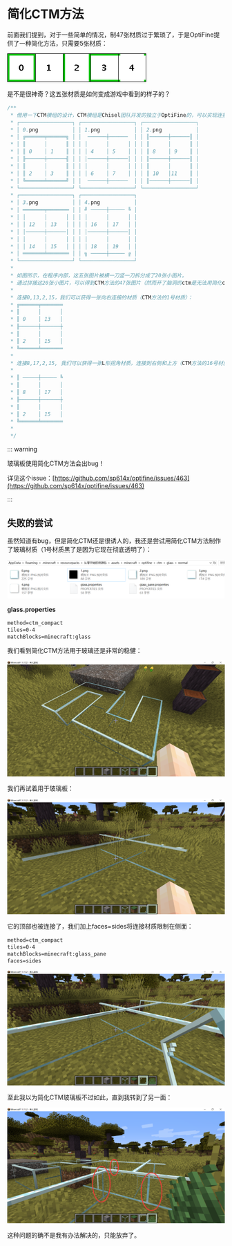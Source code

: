 # 简化CTM方法

前面我们提到，对于一些简单的情况，制47张材质过于繁琐了，于是OptiFine提供了一种简化方法，只需要5张材质：

![](ctm_compact.assets/ctm_compact_template.png)

是不是很神奇？这五张材质是如何变成游戏中看到的样子的？

```java
/**
 * 借用一下CTM模组的设计，CTM模组是Chisel团队开发的独立于OptiFine的，可以实现连接材质的模组：
 * ┌─────────────────┐ ┌─────────────────┐ ┌─────────────────┐
 * │ 0.png           │ │ 1.png           │ │ 2.png           │
 * │ ╔══════╤══════╗ │ │  ──────┼──────  │ │ ║──────┼──────║ │
 * │ ║      │      ║ │ │ │      │      │ │ │ ║      │      ║ │
 * │ ║ 0    │ 1    ║ │ │ │ 4    │ 5    │ │ │ ║ 8    │ 9    ║ │
 * │ ╟──────┼──────╢ │ │ │──────┼──────│ │ │ ║──────┼──────║ │
 * │ ║      │      ║ │ │ │      │      │ │ │ ║      │      ║ │
 * │ ║ 2    │ 3    ║ │ │ │ 6    │ 7    │ │ │ ║ 10   │11    ║ │
 * │ ╚══════╧══════╝ │ │  ──────┼──────  │ │ ║──────┼──────║ │
 * └─────────────────┘ └─────────────────┘ └─────────────────┘ 
 * ┌─────────────────┐ ┌─────────────────┐
 * │ 3.png           │ │ 4.png           │
 * │ ═══════╤═══════ │ │ ╝ ─────┼───── ╚ │
 * │ │      │      │ │ │ │      │      │ │
 * │ │ 12   │ 13   │ │ │ │ 16   │ 17   │ │
 * │ │──────┼──────│ │ │ │──────┼──────│ │
 * │ │      │      │ │ │ │      │      │ │
 * │ │ 14   │ 15   │ │ │ │ 18   │ 19   │ │
 * │ ═══════╧═══════ │ │ ╗ ─────┼───── ╔ │
 * └─────────────────┘ └─────────────────┘ 
 * 
 * 如图所示，在程序内部，这五张图片被横一刀竖一刀拆分成了20张小图片。
 * 通过拼接这20张小图片，可以得到CTM方法的47张图片（然而开了脑洞的ctm是无法用简化ctm方法实现的）。
 * 
 * 连接0,13,2,15，我们可以获得一张向右连接的材质（CTM方法的1号材质）：
 * ╔══════╤═══════
 * ║      │      │
 * ║ 0    │ 13   │
 * ╟──────┼──────┼
 * ║      │      │
 * ║ 2    │ 15   │
 * ╚══════╧═══════
 * 
 * 连接8,17,2,15, 我们可以获得一张L形拐角材质，连接到右侧和上方（CTM方法的16号材质）
 * 
 * ║ ─────┼───── ╚
 * ║      │      │
 * ║ 8    │ 17   │
 * ╟──────┼──────┼
 * ║      │      │
 * ║ 2    │ 15   │
 * ╚══════╧═══════
 * 
 */
```

::: warning

玻璃板使用简化CTM方法会出bug！

详见这个issue：[https://github.com/sp614x/optifine/issues/463](https://github.com/sp614x/optifine/issues/463)

:::

## 失败的尝试

虽然知道有bug，但是简化CTM还是很诱人的，我还是尝试用简化CTM方法制作了玻璃材质（1号材质黑了是因为它现在彻底透明了）：

![image-20200709102736870](ctm_compact.assets/image-20200709102736870.png)

**glass.properties**

```properties
method=ctm_compact
tiles=0-4
matchBlocks=minecraft:glass
```

我们看到简化CTM方法用于玻璃还是非常的稳健：

![image-20200709102709736](ctm_compact.assets/image-20200709102709736.png)

我们再试着用于玻璃板：

![image-20200709102856643](ctm_compact.assets/image-20200709102856643.png)

它的顶部也被连接了，我们加上faces=sides将连接材质限制在侧面：

```properties
method=ctm_compact
tiles=0-4
matchBlocks=minecraft:glass_pane
faces=sides
```

![image-20200709104553553](ctm_compact.assets/image-20200709104553553.png)

至此我以为简化CTM玻璃板不过如此，直到我转到了另一面：

![image-20200709104851371](ctm_compact.assets/image-20200709104851371.png)

这种问题的确不是我有办法解决的，只能放弃了。

<br/><br/><Vssue/>